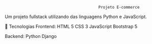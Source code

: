                                              Projeto E-commerce
Um projeto fullstack utilizando das linguagens Python e JavaScript.

🚀 Tecnologias Frontend: HTML 5 CSS 3 JavaScript Bootstrap 5

Backend: Python Django
